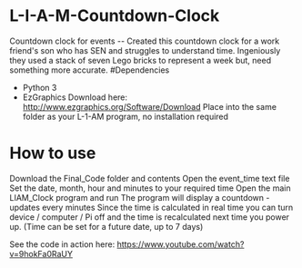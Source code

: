 # L-I-A-M-Countdown-Clock
Countdown clock for events --
Created this countdown clock for a work friend's son who has SEN and struggles to understand time.  Ingeniously they used a stack of seven Lego bricks to represent a week but, need something more accurate.
#Dependencies
+ Python 3
+ EzGraphics 
Download here: http://www.ezgraphics.org/Software/Download
Place into the same folder as your L-1-AM program, no installation required

# How to use
Download the Final_Code folder and contents
Open the event_time text file
Set the date, month, hour and minutes to your required time
Open the main LIAM_Clock program and run
The program will display a countdown - updates every minutes
Since the time is calculated in real time you can turn device / computer / Pi off and the time is recalculated next time you power up.
(Time can be set for a future date, up to 7 days)

See the code in action here: https://www.youtube.com/watch?v=9hokFa0RaUY
